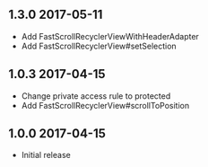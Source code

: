 ## 1.3.0 2017-05-11

* Add FastScrollRecyclerViewWithHeaderAdapter
* Add FastScrollRecyclerView#setSelection

## 1.0.3 2017-04-15

* Change private access rule to protected
* Add FastScrollRecyclerView#scrollToPosition

## 1.0.0 2017-04-15

* Initial release